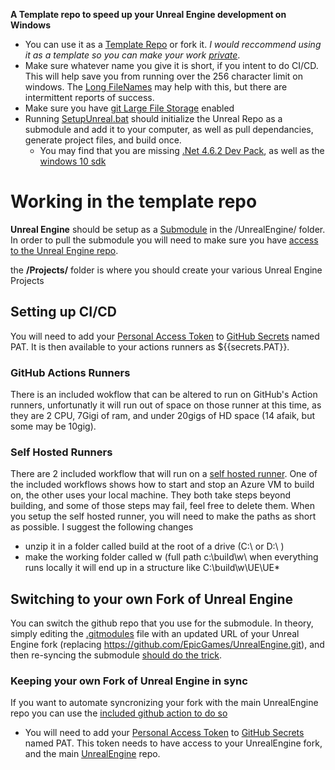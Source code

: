 **A Template repo to speed up your Unreal Engine development on Windows**

- You can use it as a [Template Repo](https://css-tricks.com/using-github-template-repos-to-jump-start-static-site-projects/) or fork it. _I would reccommend using it as a template so you can make your work [private](https://gist.github.com/0xjac/85097472043b697ab57ba1b1c7530274)_.
- Make sure whatever name you give it is short, if you intent to do CI/CD. This will help save you from running over the 256 character limit on windows. The [Long FileNames](/Tools/LongFileNamesEnabled.reg) may help with this, but there are intermittent reports of success.
- Make sure you have [git Large File Storage](https://docs.github.com/en/github/managing-large-files/configuring-git-large-file-storage) enabled
- Running [SetupUnreal.bat](SetupUnreal.bat) should initialize the Unreal Repo as a submodule and add it to your computer, as well as pull dependancies, generate project files, and build once. 
  - You may find that you are missing [.Net 4.6.2 Dev Pack](https://dotnet.microsoft.com/download/dotnet-framework/thank-you/net462-developer-pack-offline-installer), as well as the [windows 10 sdk](https://developer.microsoft.com/en-us/windows/downloads/windows-10-sdk) 

# Working in the template repo

**Unreal Engine** should be setup as a [Submodule](https://git-scm.com/book/en/v2/Git-Tools-Submodules) in the /UnrealEngine/ folder. In order to pull the submodule you will need to make sure you have [access to the Unreal Engine repo](https://www.unrealengine.com/en-US/ue4-on-github).

the **/Projects/** folder is where you should create your various Unreal Engine Projects

## Setting up CI/CD

You will need to add your [Personal Access Token](https://docs.github.com/en/github/authenticating-to-github/creating-a-personal-access-token) to [GitHub Secrets](https://docs.github.com/en/actions/reference/encrypted-secrets#creating-encrypted-secrets-for-a-repository) named PAT. It is then available to your actions runners as ${{secrets.PAT}}.

### GitHub Actions Runners
There is an included wokflow that can be altered to run on GitHub's Action runners, unfortunatly it will run out of space on those runner at this time, as they are 2 CPU, 7Gigi of ram, and under 20gigs of HD space (14 afaik, but some may be 10gig).

### Self Hosted Runners
There are 2 included workflow that will run on a [self hosted runner](https://docs.github.com/en/actions/hosting-your-own-runners/about-self-hosted-runners). One of the included workflows shows how to start and stop an Azure VM to build on, the other uses your local machine. They both take steps beyond building, and some of those steps may fail, feel free to delete them. 
When you setup the self hosted runner, you will need to make the paths as short as possible. I suggest the following changes
- unzip it in a folder called build at the root of a drive (C:\ or D:\ )
- make the working folder called w (full path c:\build\w\ 
when everything runs locally it will end up in a structure like C:\build\w\UE\UE\*

## Switching to your own Fork of Unreal Engine

You can switch the github repo that you use for the submodule. In theory, simply editing the [.gitmodules](.gitmodules) file with an updated URL of your Unreal Engine fork (replacing https://github.com/EpicGames/UnrealEngine.git), and then re-syncing the submodule [should do the trick](https://stackoverflow.com/questions/913701/how-to-change-the-remote-repository-for-a-git-submodule).


### Keeping your own Fork of Unreal Engine in sync

If you want to automate syncronizing your fork with the main UnrealEngine repo you can use the [included github action to do so](.github/workflows/UE4-Mirror-Release.yml)
- You will need to add your [Personal Access Token](https://docs.github.com/en/github/authenticating-to-github/creating-a-personal-access-token) to [GitHub Secrets](https://docs.github.com/en/actions/reference/encrypted-secrets#creating-encrypted-secrets-for-a-repository) named PAT. This token needs to have access to your UnrealEngine fork, and the main [UnrealEngine](https://github.com/epicgames/unrealengine) repo. 
